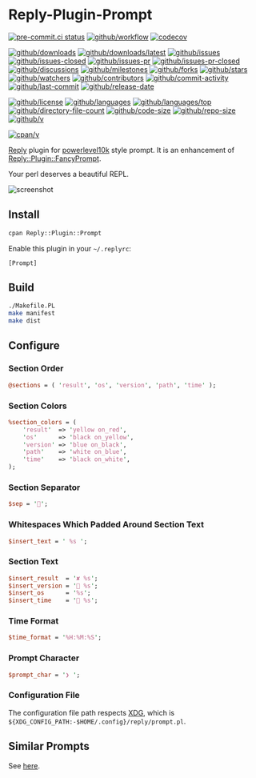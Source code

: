 # Reply-Plugin-Prompt

[![pre-commit.ci status](https://results.pre-commit.ci/badge/github/Freed-Wu/Reply-Plugin-Prompt/main.svg)](https://results.pre-commit.ci/latest/github/Freed-Wu/Reply-Plugin-Prompt/main)
[![github/workflow](https://github.com/Freed-Wu/Reply-Plugin-Prompt/actions/workflows/main.yml/badge.svg)](https://github.com/Freed-Wu/Reply-Plugin-Prompt/actions)
[![codecov](https://codecov.io/gh/Freed-Wu/Reply-Plugin-Prompt/branch/main/graph/badge.svg)](https://codecov.io/gh/Freed-Wu/Reply-Plugin-Prompt)

[![github/downloads](https://shields.io/github/downloads/Freed-Wu/Reply-Plugin-Prompt/total)](https://github.com/Freed-Wu/Reply-Plugin-Prompt/releases)
[![github/downloads/latest](https://shields.io/github/downloads/Freed-Wu/Reply-Plugin-Prompt/latest/total)](https://github.com/Freed-Wu/Reply-Plugin-Prompt/releases/latest)
[![github/issues](https://shields.io/github/issues/Freed-Wu/Reply-Plugin-Prompt)](https://github.com/Freed-Wu/Reply-Plugin-Prompt/issues)
[![github/issues-closed](https://shields.io/github/issues-closed/Freed-Wu/Reply-Plugin-Prompt)](https://github.com/Freed-Wu/Reply-Plugin-Prompt/issues?q=is%3Aissue+is%3Aclosed)
[![github/issues-pr](https://shields.io/github/issues-pr/Freed-Wu/Reply-Plugin-Prompt)](https://github.com/Freed-Wu/Reply-Plugin-Prompt/pulls)
[![github/issues-pr-closed](https://shields.io/github/issues-pr-closed/Freed-Wu/Reply-Plugin-Prompt)](https://github.com/Freed-Wu/Reply-Plugin-Prompt/pulls?q=is%3Apr+is%3Aclosed)
[![github/discussions](https://shields.io/github/discussions/Freed-Wu/Reply-Plugin-Prompt)](https://github.com/Freed-Wu/Reply-Plugin-Prompt/discussions)
[![github/milestones](https://shields.io/github/milestones/all/Freed-Wu/Reply-Plugin-Prompt)](https://github.com/Freed-Wu/Reply-Plugin-Prompt/milestones)
[![github/forks](https://shields.io/github/forks/Freed-Wu/Reply-Plugin-Prompt)](https://github.com/Freed-Wu/Reply-Plugin-Prompt/network/members)
[![github/stars](https://shields.io/github/stars/Freed-Wu/Reply-Plugin-Prompt)](https://github.com/Freed-Wu/Reply-Plugin-Prompt/stargazers)
[![github/watchers](https://shields.io/github/watchers/Freed-Wu/Reply-Plugin-Prompt)](https://github.com/Freed-Wu/Reply-Plugin-Prompt/watchers)
[![github/contributors](https://shields.io/github/contributors/Freed-Wu/Reply-Plugin-Prompt)](https://github.com/Freed-Wu/Reply-Plugin-Prompt/graphs/contributors)
[![github/commit-activity](https://shields.io/github/commit-activity/w/Freed-Wu/Reply-Plugin-Prompt)](https://github.com/Freed-Wu/Reply-Plugin-Prompt/graphs/commit-activity)
[![github/last-commit](https://shields.io/github/last-commit/Freed-Wu/Reply-Plugin-Prompt)](https://github.com/Freed-Wu/Reply-Plugin-Prompt/commits)
[![github/release-date](https://shields.io/github/release-date/Freed-Wu/Reply-Plugin-Prompt)](https://github.com/Freed-Wu/Reply-Plugin-Prompt/releases/latest)

[![github/license](https://shields.io/github/license/Freed-Wu/Reply-Plugin-Prompt)](https://github.com/Freed-Wu/Reply-Plugin-Prompt/blob/main/LICENSE)
[![github/languages](https://shields.io/github/languages/count/Freed-Wu/Reply-Plugin-Prompt)](https://github.com/Freed-Wu/Reply-Plugin-Prompt)
[![github/languages/top](https://shields.io/github/languages/top/Freed-Wu/Reply-Plugin-Prompt)](https://github.com/Freed-Wu/Reply-Plugin-Prompt)
[![github/directory-file-count](https://shields.io/github/directory-file-count/Freed-Wu/Reply-Plugin-Prompt)](https://github.com/Freed-Wu/Reply-Plugin-Prompt)
[![github/code-size](https://shields.io/github/languages/code-size/Freed-Wu/Reply-Plugin-Prompt)](https://github.com/Freed-Wu/Reply-Plugin-Prompt)
[![github/repo-size](https://shields.io/github/repo-size/Freed-Wu/Reply-Plugin-Prompt)](https://github.com/Freed-Wu/Reply-Plugin-Prompt)
[![github/v](https://shields.io/github/v/release/Freed-Wu/Reply-Plugin-Prompt)](https://github.com/Freed-Wu/Reply-Plugin-Prompt)

[![cpan/v](https://img.shields.io/cpan/v/Reply-Plugin-Prompt)](https://metacpan.org/pod/Reply::Plugin::Prompt)

[Reply](https://metacpan.org/pod/Reply) plugin for
[powerlevel10k](https://github.com/romkatv/powerlevel10k) style prompt.
It is an enhancement of
[Reply::Plugin::FancyPrompt](https://metacpan.org/pod/Reply::Plugin::FancyPrompt).

Your perl deserves a beautiful REPL.

![screenshot](https://user-images.githubusercontent.com/32936898/221406537-5c9222e2-23ed-423c-9860-671b06421aef.jpg)

## Install

```bash
cpan Reply::Plugin::Prompt
```

Enable this plugin in your `~/.replyrc`:

```dosini
[Prompt]
```

## Build

```bash
./Makefile.PL
make manifest
make dist
```

## Configure

### Section Order

```perl
@sections = ( 'result', 'os', 'version', 'path', 'time' );
```

### Section Colors

```perl
%section_colors = (
    'result'  => 'yellow on_red',
    'os'      => 'black on_yellow',
    'version' => 'blue on_black',
    'path'    => 'white on_blue',
    'time'    => 'black on_white',
);
```

### Section Separator

```perl
$sep = '';
```

### Whitespaces Which Padded Around Section Text

```perl
$insert_text = ' %s ';
```

### Section Text

```perl
$insert_result  = '✘ %s';
$insert_version = ' %s';
$insert_os      = '%s';
$insert_time    = ' %s';
```

### Time Format

```perl
$time_format = '%H:%M:%S';
```

### Prompt Character

```perl
$prompt_char = '❯ ';
```

### Configuration File

The configuration file path respects
[XDG](https://specifications.freedesktop.org/basedir-spec/basedir-spec-latest.html),
which is `${XDG_CONFIG_PATH:-$HOME/.config}/reply/prompt.pl`.

## Similar Prompts

See [here](https://github.com/Freed-Wu/my-dotfiles/wiki).
